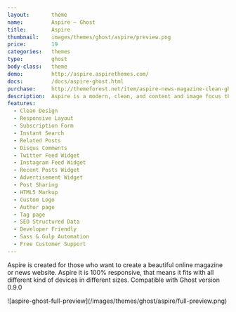 ```yaml
---
layout:       theme
name:         Aspire – Ghost
title:        Aspire
thumbnail:    images/themes/ghost/aspire/preview.png
price:        19
categories:   themes
type:         ghost
body-class:   theme
demo:         http://aspire.aspirethemes.com/
docs:         /docs/aspire-ghost.html
purchase:     http://themeforest.net/item/aspire-news-magazine-clean-ghost-theme/14230254
description:  Aspire is a modern, clean, and content and image focus theme for Ghost.
features:
  - Clean Design
  - Responsive Layout
  - Subscription Form
  - Instant Search
  - Related Posts
  - Disqus Comments
  - Twitter Feed Widget
  - Instagram Feed Widget
  - Recent Posts Widget
  - Advertisement Widget
  - Post Sharing
  - HTML5 Markup
  - Custom Logo
  - Author page
  - Tag page
  - SEO Structured Data
  - Developer Friendly
  - Sass & Gulp Automation
  - Free Customer Support
---
```


Aspire is created for those who want to create a beautiful online magazine or news website. Aspire it is 100% responsive, that means it fits with all different kind of devices in different sizes. Compatible with Ghost version 0.9.0

<div class="darker-bg-image-wrap" markdown='1'>
  ![aspire-ghost-full-preview](/images/themes/ghost/aspire/full-preview.png)
</div>